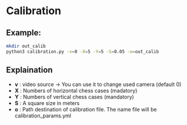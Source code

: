 # Calibration

## Example:

```sh
mkdir out_calib
python3 calibration.py -v=0 -X=5 -Y=5 -S=0.05 -o=out_calib
```

## Explaination

- **v** : video source -> You can use it to change used camera (default 0)
- **X** : Numbers of horizontal chess cases (madatory)
- **Y** : Numbers of vertical chess cases (mandatory)
- **S** : A square size in meters
- **o** : Path destination of calibration file. The name file will be calibration_params.yml
